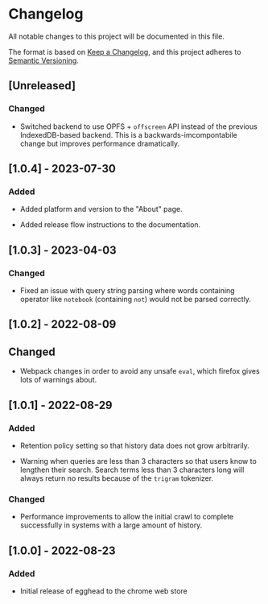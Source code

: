 # Changelog
All notable changes to this project will be documented in this file.

The format is based on [Keep a Changelog](https://keepachangelog.com/en/1.0.0/),
and this project adheres to [Semantic Versioning](https://semver.org/spec/v2.0.0.html).

## [Unreleased]

### Changed

- Switched backend to use OPFS + `offscreen` API instead of the previous IndexedDB-based backend. This is a backwards-imcompontabile change but improves performance dramatically.

## [1.0.4] - 2023-07-30

### Added

- Added platform and version to the "About" page.

- Added release flow instructions to the documentation.

## [1.0.3] - 2023-04-03

### Changed

- Fixed an issue with query string parsing where words containing operator like `notebook` (containing `not`) would not be parsed correctly.

## [1.0.2] - 2022-08-09

## Changed

- Webpack changes in order to avoid any unsafe `eval`, which firefox gives lots of warnings about.

## [1.0.1] - 2022-08-29

### Added

- Retention policy setting so that history data does not grow arbitrarily.

- Warning when queries are less than 3 characters so that users know to lengthen their search. Search terms less than 3 characters long will always return no results because of the `trigram` tokenizer.

### Changed

- Performance improvements to allow the initial crawl to complete successfully in systems with a large amount of history.

## [1.0.0] - 2022-08-23

### Added

- Initial release of egghead to the chrome web store
